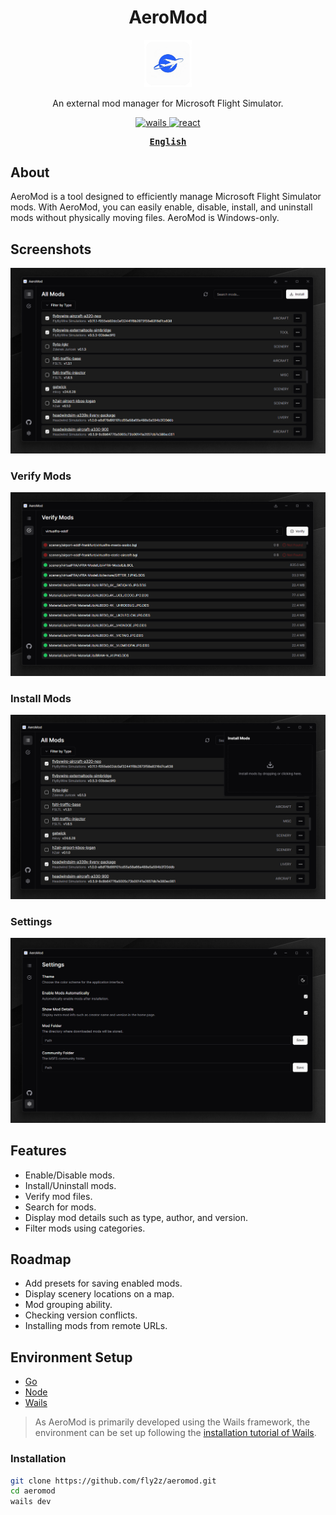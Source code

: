 <h1 align='center'>AeroMod</h1>

<p align="center">
   <img src="./build/appicon.png" width="15%"/><br/>
</p>

<p align="center">
An external mod manager for Microsoft Flight Simulator.
</p>

<p align="center">
  <a href="https://wails.io/">
    <img alt="wails" src="https://img.shields.io/badge/backend-wails-C23C36"/>
  </a>
  <a href="https://react.dev/">
    <img alt="react" src="https://img.shields.io/badge/frontend-react-36789A"/>
  </a>
</p>

<div align="center">
<strong>
<samp>

[English](README.md)

</samp>
</strong>
</div>

## About

AeroMod is a tool designed to efficiently manage Microsoft Flight Simulator mods. With AeroMod, you can easily enable, disable, install, and uninstall mods without physically moving files. AeroMod is Windows-only.

## Screenshots

![](./.github/screenshot-01.png)

### Verify Mods

![](./.github/screenshot-02.png)

### Install Mods

![](./.github/screenshot-03.png)

### Settings

![](./.github/screenshot-04.png)

## Features

- Enable/Disable mods.
- Install/Uninstall mods.
- Verify mod files.
- Search for mods.
- Display mod details such as type, author, and version.
- Filter mods using categories.

## Roadmap

- Add presets for saving enabled mods.
- Display scenery locations on a map.
- Mod grouping ability.
- Checking version conflicts.
- Installing mods from remote URLs.

## Environment Setup

- [Go](https://go.dev/doc/install)
- [Node](https://nodejs.org/en/learn/getting-started/how-to-install-nodejs)
- [Wails](https://wails.io/docs/next/gettingstarted/installation)

> As AeroMod is primarily developed using the Wails framework, the environment can be set up following the [installation tutorial of Wails](https://wails.io/docs/gettingstarted/installation).

### Installation

```bash
git clone https://github.com/fly2z/aeromod.git
cd aeromod
wails dev
```
